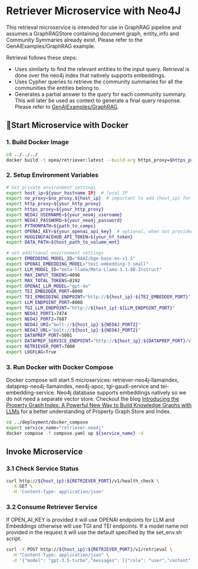# Retriever Microservice with Neo4J

This retrieval microservice is intended for use in GraphRAG pipeline and assumes a GraphRAGStore containing document graph, entity_info and Community Symmaries already exist. Please refer to the GenAIExamples/GraphRAG example.

Retrieval follows these steps:

- Uses similarty to find the relevant entities to the input query. Retrieval is done over the neo4j index that natively supports embeddings.
- Uses Cypher queries to retrieve the community summaries for all the communities the entities belong to.
- Generates a partial answer to the query for each community summary. This will later be used as context to generate a final query response. Please refer to [GenAIExamples/GraphRAG](https://github.com/opea-project/GenAIExamples).

## 🚀Start Microservice with Docker

### 1. Build Docker Image

```bash
cd ../../../
docker build -t opea/retriever:latest --build-arg https_proxy=$https_proxy --build-arg http_proxy=$http_proxy -f comps/retrievers/src/Dockerfile .
```

### 2. Setup Environment Variables

```bash
# Set private environment settings
export host_ip=${your_hostname IP}  # local IP
export no_proxy=$no_proxy,${host_ip}  # important to add {host_ip} for containers communication
export http_proxy=${your_http_proxy}
export https_proxy=${your_http_proxy}
export NEO4J_USERNAME=${your_neo4j_username}
export NEO4J_PASSWORD=${your_neo4j_password}
export PYTHONPATH=${path_to_comps}
export OPENAI_KEY=${your_openai_api_key}  # optional, when not provided will use smaller models TGI/TEI
export HUGGINGFACEHUB_API_TOKEN=${your_hf_token}
export DATA_PATH=${host_path_to_volume_mnt}

# set additional environment settings
export EMBEDDING_MODEL_ID="BAAI/bge-base-en-v1.5"
export OPENAI_EMBEDDING_MODEL="text-embedding-3-small"
export LLM_MODEL_ID="meta-llama/Meta-Llama-3.1-8B-Instruct"
export MAX_INPUT_TOKENS=4096
export MAX_TOTAL_TOKENS=8192
export OPENAI_LLM_MODEL="gpt-4o"
export TEI_EMBEDDER_PORT=8090
export TEI_EMBEDDING_ENDPOINT="http://${host_ip}:${TEI_EMBEDDER_PORT}"
export LLM_ENDPOINT_PORT=8008
export TGI_LLM_ENDPOINT="http://${host_ip}:${LLM_ENDPOINT_PORT}"
export NEO4J_PORT1=7474
export NEO4J_PORT2=7687
export NEO4J_URI="bolt://${host_ip}:${NEO4J_PORT2}"
export NEO4J_URL="bolt://${host_ip}:${NEO4J_PORT2}"
export DATAPREP_PORT=5001
export DATAPREP_SERVICE_ENDPOINT="http://${host_ip}:${DATAPREP_PORT}/v1/dataprep"
export RETRIEVER_PORT=7000
export LOGFLAG=True
```

### 3. Run Docker with Docker Compose

Docker compose will start 5 microservices: retriever-neo4j-llamaindex, dataprep-neo4j-llamaindex, neo4j-apoc, tgi-gaudi-service and tei-embedding-service. Neo4j database supports embeddings natively so we do not need a separate vector store. Checkout the blog [Introducing the Property Graph Index: A Powerful New Way to Build Knowledge Graphs with LLMs](https://www.llamaindex.ai/blog/introducing-the-property-graph-index-a-powerful-new-way-to-build-knowledge-graphs-with-llms) for a better understanding of Property Graph Store and Index.

```bash
cd ../deployment/docker_compose
export service_name="retriever-neo4j"
docker compose -f compose.yaml up ${service_name} -d
```

## Invoke Microservice

### 3.1 Check Service Status

```bash
curl http://${host_ip}:${RETRIEVER_PORT}/v1/health_check \
  -X GET \
  -H 'Content-Type: application/json'
```

### 3.2 Consume Retriever Service

If OPEN_AI_KEY is provided it will use OPENAI endpoints for LLM and Embeddings otherwise will use TGI and TEI endpoints. If a model name not provided in the request it will use the default specified by the set_env.sh script.

```bash
curl -X POST http://${host_ip}:${RETRIEVER_PORT}/v1/retrieval \
  -H "Content-Type: application/json" \
  -d '{"model": "gpt-3.5-turbo","messages": [{"role": "user","content": "Who is John Brady and has he had any confrontations?"}]}'
```

